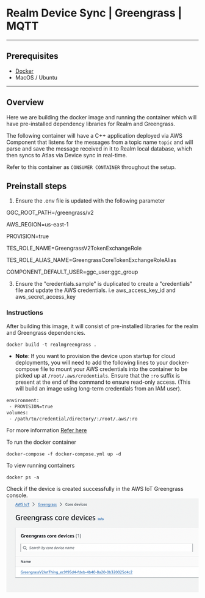 # Realm Device Sync | Greengrass | MQTT
--- 

## Prerequisites

* [Docker](https://www.docker.com/products/docker-desktop/) 
* MacOS / Ubuntu

----

## Overview

Here we are building the docker image and running the container which will have pre-installed dependency libraries for Realm and Greengrass.

The following container will have a C++ application deployed via AWS Component that listens for the messages from a topic name `topic` and will parse and save the message received in it to Realm local database, which then syncs to Atlas via Device sync in real-time.


Refer to this container as `CONSUMER CONTAINER` throughout the setup.

## Preinstall steps

1. Ensure the .env file is updated with the following parameter
   
GGC_ROOT_PATH=/greengrass/v2

AWS_REGION=us-east-1

PROVISION=true

TES_ROLE_NAME=GreengrassV2TokenExchangeRole

TES_ROLE_ALIAS_NAME=GreengrassCoreTokenExchangeRoleAlias

COMPONENT_DEFAULT_USER=ggc_user:ggc_group


3. Ensure the "credentials.sample" is duplicated to create a "credentials" file and update the AWS credentials. i.e aws_access_key_id and aws_secret_access_key

### Instructions

After building this image, it will consist of pre-installed libraries for the realm and Greengrass dependencies.

```
docker build -t realmgreengrass .
```

 * **Note**: If you want to provision the device upon startup for cloud deployments, you will need to add the following lines to your docker-compose file to mount your AWS credentials into the container to be picked up at `/root/.aws/credentials`. Ensure that the `:ro` suffix is present at the end of the command to ensure read-only access. (This will build an image using long-term credentials from an IAM user). 
 
```
environment:  
 - PROVISION=true
volumes:  
 - /path/to/credential/directory/:/root/.aws/:ro
```

For more information [Refer here](https://github.com/aws-greengrass/aws-greengrass-docker/blob/main/README.md)


To run the docker container

```
docker-compose -f docker-compose.yml up -d
```

To view running containers

```
docker ps -a
```

Check if the device is created successfully in the AWS IoT Greengrass console.
![Screenshot of IoT Greengrass devices](image.png)
